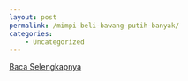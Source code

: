 ```yaml
---
layout: post
permalink: /mimpi-beli-bawang-putih-banyak/
categories:
    - Uncategorized
---
```


[Baca Selengkapnya](/05)